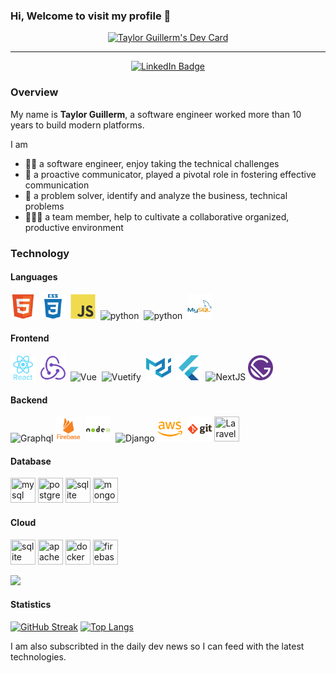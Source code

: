 ### Hi, Welcome to visit my profile 👋

<div id="header" align="center">
  <a href="https://app.daily.dev/taylorguillermwpro"><img src="https://api.daily.dev/devcards/dc489e80c7a448319ec7c17571086ea5.png?r=ir4" width="200" alt="Taylor Guillerm's Dev Card"/></a>
  <hr>
  <div id="badges">
  <a href="https://www.linkedin.com/in/taylor-g-stay-x-hf/">
    <img src="https://img.shields.io/badge/LinkedIn-blue?style=for-the-badge&logo=linkedin&logoColor=white" alt="LinkedIn Badge"/>
  </a>
  </div>
</div>

### Overview

My name is **Taylor Guillerm**, a software engineer worked more than 10 years to build modern platforms.

I am 
- 👨‍💻 a software engineer, enjoy taking the technical challenges 
- 🔭 a proactive communicator, played a pivotal role in fostering effective communication
- 🚀 a problem solver, identify and analyze the business, technical problems
- 👨‍👦‍👦 a team member, help to cultivate a collaborative organized, productive environment

### Technology
#### Languages
<p>
  <img src="https://github.com/devicons/devicon/blob/master/icons/html5/html5-original.svg" title="HTML5" alt="HTML" width="40" height="40"/>&nbsp;
  <img src="https://github.com/devicons/devicon/blob/master/icons/css3/css3-plain-wordmark.svg"  title="CSS3" alt="CSS" width="40" height="40"/>&nbsp;
  <img src="https://github.com/devicons/devicon/blob/master/icons/javascript/javascript-original.svg" title="JavaScript" alt="JavaScript" width="40" height="40"/>&nbsp;
  <img src="https://cdn.jsdelivr.net/gh/devicons/devicon/icons/python/python-original.svg" title="Python" alt="python" width="40" height="40"/>&nbsp;
  <img src="https://cdn.jsdelivr.net/gh/devicons/devicon/icons/php/php-original.svg" title="Python" alt="python" width="40" height="40"/>&nbsp;
  <img src="https://github.com/devicons/devicon/blob/master/icons/mysql/mysql-original-wordmark.svg" title="MySQL"  alt="MySQL" width="40" height="40"/>&nbsp;
</p>

#### Frontend
<p>
  <img src="https://github.com/devicons/devicon/blob/master/icons/react/react-original-wordmark.svg" title="React" alt="React" width="40" height="40"/>&nbsp;
  <img src="https://github.com/devicons/devicon/blob/master/icons/redux/redux-original.svg" title="Redux" alt="Redux " width="40" height="40"/>&nbsp;
  <img src="https://cdn.jsdelivr.net/gh/devicons/devicon/icons/vuejs/vuejs-original.svg" title="Vue" alt="Vue" width="40" height="40"/>&nbsp;
  <img src="https://cdn.jsdelivr.net/gh/devicons/devicon/icons/vuetify/vuetify-original.svg" title="Vuetify" alt="Vuetify" width="40" height="40" />&nbsp;
  <img src="https://github.com/devicons/devicon/blob/master/icons/materialui/materialui-original.svg" title="Material UI" alt="Material UI" width="40" height="40"/>&nbsp;
  <img src="https://github.com/devicons/devicon/blob/master/icons/flutter/flutter-original.svg" title="Flutter" alt="Flutter" width="40" height="40"/>&nbsp;
  <img src="https://cdn.jsdelivr.net/gh/devicons/devicon/icons/nextjs/nextjs-original.svg" title="NextJS" alt="NextJS" width="40" height="40" />
  <img src="https://github.com/devicons/devicon/blob/master/icons/gatsby/gatsby-original.svg" title="Gatsby"  alt="Gatsby" width="40" height="40"/>&nbsp;
</p>

#### Backend
<p>
  <img src="https://cdn.jsdelivr.net/gh/devicons/devicon/icons/graphql/graphql-plain.svg" title="Graphql" alt="Graphql" width="40" height="40"/>
  <img src="https://github.com/devicons/devicon/blob/master/icons/firebase/firebase-plain-wordmark.svg" title="Firebase" alt="Firebase" width="40" height="40"/>&nbsp;
  <img src="https://github.com/devicons/devicon/blob/master/icons/nodejs/nodejs-original-wordmark.svg" title="NodeJS" alt="NodeJS" width="40" height="40"/>&nbsp;
  <img src="https://cdn.jsdelivr.net/gh/devicons/devicon/icons/django/django-plain.svg" title="Django" alt="Django" width="40" height="40" />
  <img src="https://github.com/devicons/devicon/blob/master/icons/amazonwebservices/amazonwebservices-plain-wordmark.svg" title="AWS" alt="AWS" width="40" height="40"/>&nbsp;
  <img src="https://github.com/devicons/devicon/blob/master/icons/git/git-original-wordmark.svg" title="Git" **alt="Git" width="40" height="40"/>
  <img src="https://cdn.jsdelivr.net/gh/devicons/devicon/icons/laravel/laravel-plain.svg" title="Laravel" **alt="laravel" width="40" height="40"/>
</p>

#### Database
<p>
  <img src="https://cdn.jsdelivr.net/gh/devicons/devicon/icons/mysql/mysql-original-wordmark.svg" title="mysql" **alt="laravel" width="40" height="40"/>
  <img src="https://cdn.jsdelivr.net/gh/devicons/devicon/icons/postgresql/postgresql-original.svg" title="postgre" **alt="laravel"  width="40" height="40" />
  <img src="https://cdn.jsdelivr.net/gh/devicons/devicon/icons/sqlite/sqlite-original-wordmark.svg" title="sqlite" **alt="laravel" width="40" height="40"/>
  <img src="https://cdn.jsdelivr.net/gh/devicons/devicon/icons/mongodb/mongodb-original-wordmark.svg" title="mongo" **alt="laravel"  width="40" height="40" />
</p>

#### Cloud
<p>
  <img src="https://cdn.jsdelivr.net/gh/devicons/devicon/icons/azure/azure-original.svg" title="sqlite" **alt="laravel" width="40" height="40"/>
  <img src="https://cdn.jsdelivr.net/gh/devicons/devicon/icons/apache/apache-original-wordmark.svg" title="apache" **alt="apache" width="40" height="40"/>
  <img src="https://cdn.jsdelivr.net/gh/devicons/devicon/icons/docker/docker-original-wordmark.svg" title="docker" **alt="docker" width="40" height="40"/>
  <img src="https://cdn.jsdelivr.net/gh/devicons/devicon/icons/firebase/firebase-plain.svg" title="firebase" **alt="firebase" width="40" height="40"/>
</p>

![](https://komarev.com/ghpvc/?username=taylorgg37)

#### Statistics  
</p>


[![GitHub Streak](http://github-readme-streak-stats.herokuapp.com?user=taylorgg37&theme=dark&background=000000)](https://git.io/streak-stats)
[![Top Langs](https://github-readme-stats.vercel.app/api/top-langs/?username=taylorgg37&layout=compact&theme=vision-friendly-dark)](https://github.com/anuraghazra/github-readme-stats)

I am also subscribted in the daily dev news so I can feed with the latest technologies.



